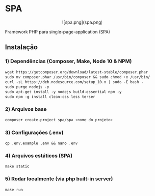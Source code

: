 # SPA

<p align="center">
	![spa.png](spa.png)
</p>

Framework PHP para single-page-application (SPA)

## Instalação

### 1) Dependências (Composer, Make, Node 10 & NPM)

```
wget https://getcomposer.org/download/latest-stable/composer.phar
sudo mv composer.phar /usr/bin/composer && sudo chmod +x /usr/bin/
curl -sL https://deb.nodesource.com/setup_10.x | sudo -E bash -
sudo purge nodejs -y
sudo apt-get install -y nodejs build-essential npm -y
sudo npm -g install clean-css less terser
```

### 2) Arquivos base

```bash
composer create-project spa/spa <nome do projeto>
```

### 3) Configurações (.env)

```
cp .env.example .env && nano .env
```

### 4) Arquivos estáticos (SPA)

```
make static
```

### 5) Rodar localmente (via php built-in server)

```
make run
```
